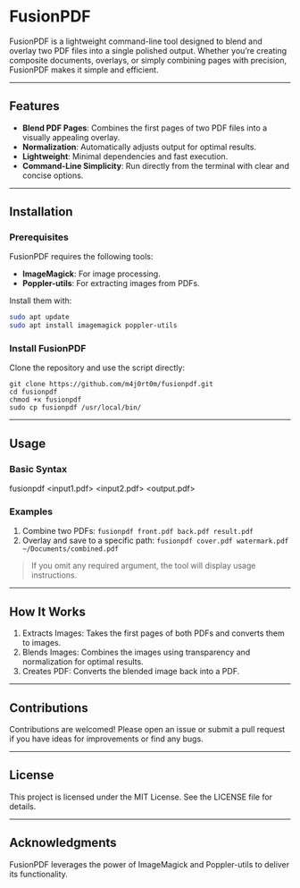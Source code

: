 # FusionPDF

FusionPDF is a lightweight command-line tool designed to blend and overlay two PDF files into a single polished output. Whether you’re creating composite documents, overlays, or simply combining pages with precision, FusionPDF makes it simple and efficient.

---

## Features

- **Blend PDF Pages**: Combines the first pages of two PDF files into a visually appealing overlay.
- **Normalization**: Automatically adjusts output for optimal results.
- **Lightweight**: Minimal dependencies and fast execution.
- **Command-Line Simplicity**: Run directly from the terminal with clear and concise options.

---

## Installation

### Prerequisites

FusionPDF requires the following tools:
- **ImageMagick**: For image processing.
- **Poppler-utils**: For extracting images from PDFs.

Install them with:
```bash
sudo apt update
sudo apt install imagemagick poppler-utils
```

### Install FusionPDF

Clone the repository and use the script directly:

```
git clone https://github.com/m4j0rt0m/fusionpdf.git
cd fusionpdf
chmod +x fusionpdf
sudo cp fusionpdf /usr/local/bin/
```

---

## Usage

### Basic Syntax

fusionpdf <input1.pdf> <input2.pdf> <output.pdf>

### Examples

1. Combine two PDFs: `fusionpdf front.pdf back.pdf result.pdf`
2. Overlay and save to a specific path: `fusionpdf cover.pdf watermark.pdf ~/Documents/combined.pdf`

> If you omit any required argument, the tool will display usage instructions.

---

## How It Works

1. Extracts Images: Takes the first pages of both PDFs and converts them to images.
2. Blends Images: Combines the images using transparency and normalization for optimal results.
3. Creates PDF: Converts the blended image back into a PDF.

---

## Contributions

Contributions are welcomed! Please open an issue or submit a pull request if you have ideas for improvements or find any bugs.

---

## License

This project is licensed under the MIT License. See the LICENSE file for details.

---

## Acknowledgments

FusionPDF leverages the power of ImageMagick and Poppler-utils to deliver its functionality.
